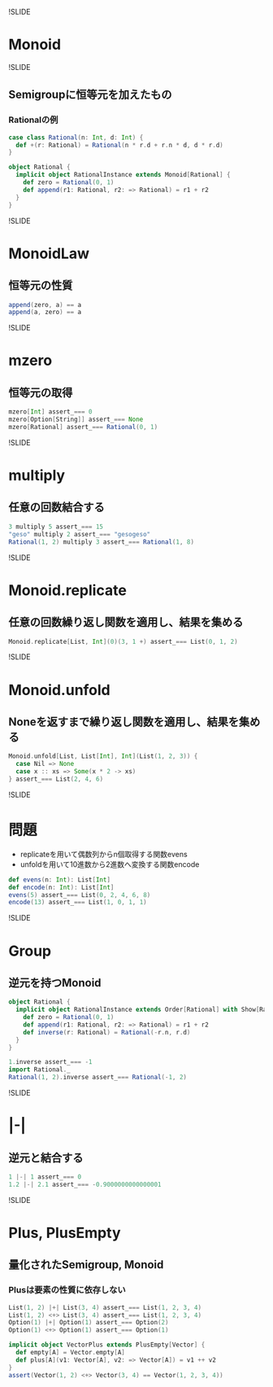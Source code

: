 !SLIDE

# Monoid

!SLIDE

## Semigroupに恒等元を加えたもの

### Rationalの例

```scala
case class Rational(n: Int, d: Int) {
  def +(r: Rational) = Rational(n * r.d + r.n * d, d * r.d)
}

object Rational {
  implicit object RationalInstance extends Monoid[Rational] {
    def zero = Rational(0, 1)
    def append(r1: Rational, r2: => Rational) = r1 + r2
  }
}
```

!SLIDE

# MonoidLaw

## 恒等元の性質

```scala
append(zero, a) == a
append(a, zero) == a
```

!SLIDE

# mzero

## 恒等元の取得

```scala
mzero[Int] assert_=== 0
mzero[Option[String]] assert_=== None
mzero[Rational] assert_=== Rational(0, 1)
```

!SLIDE

# multiply

## 任意の回数結合する

```scala
3 multiply 5 assert_=== 15
"geso" multiply 2 assert_=== "gesogeso"
Rational(1, 2) multiply 3 assert_=== Rational(1, 8)
```

!SLIDE

# Monoid.replicate

## 任意の回数繰り返し関数を適用し、結果を集める

```scala
Monoid.replicate[List, Int](0)(3, 1 +) assert_=== List(0, 1, 2)
```

!SLIDE

# Monoid.unfold

## Noneを返すまで繰り返し関数を適用し、結果を集める

```scala
Monoid.unfold[List, List[Int], Int](List(1, 2, 3)) {
  case Nil => None
  case x :: xs => Some(x * 2 -> xs)
} assert_=== List(2, 4, 6)
```

!SLIDE

# 問題

* replicateを用いて偶数列からn個取得する関数evens
* unfoldを用いて10進数から2進数へ変換する関数encode

```scala
def evens(n: Int): List[Int]
def encode(n: Int): List[Int]
evens(5) assert_=== List(0, 2, 4, 6, 8)
encode(13) assert_=== List(1, 0, 1, 1)
```

!SLIDE

# Group

## 逆元を持つMonoid

```scala
object Rational {
  implicit object RationalInstance extends Order[Rational] with Show[Rational] with Group[Rational] {
    def zero = Rational(0, 1)
    def append(r1: Rational, r2: => Rational) = r1 + r2
    def inverse(r: Rational) = Rational(-r.n, r.d)
  }
}

1.inverse assert_=== -1
import Rational._
Rational(1, 2).inverse assert_=== Rational(-1, 2)
```

!SLIDE

# |-|

## 逆元と結合する

```scala
1 |-| 1 assert_=== 0
1.2 |-| 2.1 assert_=== -0.9000000000000001
```

!SLIDE

# Plus, PlusEmpty

## 量化されたSemigroup, Monoid

### Plusは要素の性質に依存しない

```scala
List(1, 2) |+| List(3, 4) assert_=== List(1, 2, 3, 4)
List(1, 2) <+> List(3, 4) assert_=== List(1, 2, 3, 4)
Option(1) |+| Option(1) assert_=== Option(2)
Option(1) <+> Option(1) assert_=== Option(1)

implicit object VectorPlus extends PlusEmpty[Vector] {
  def empty[A] = Vector.empty[A]
  def plus[A](v1: Vector[A], v2: => Vector[A]) = v1 ++ v2
}
assert(Vector(1, 2) <+> Vector(3, 4) == Vector(1, 2, 3, 4))
```
